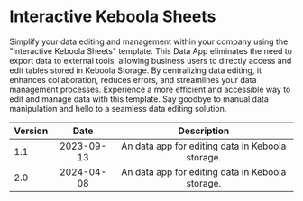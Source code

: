 # Interactive Keboola Sheets
Simplify your data editing and management within your company using the "Interactive Keboola Sheets" template. This Data App eliminates the need to export data to external tools, allowing business users to directly access and edit tables stored in Keboola Storage. By centralizing data editing, it enhances collaboration, reduces errors, and streamlines your data management processes. Experience a more efficient and accessible way to edit and manage data with this template. Say goodbye to manual data manipulation and hello to a seamless data editing solution.

| Version |    Date    |       Description       |
|---------|:----------:|:-----------------------:|
| 1.1     | 2023-09-13 |  An data app for editing data in Keboola storage.
| 2.0     | 2024-04-08 |  An data app for editing data in Keboola storage.


